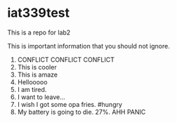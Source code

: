 # iat339test
This is a repo for lab2

This is important information that you should not ignore.

1. CONFLICT CONFLICT CONFLICT
2. This is cooler
3. This is amaze
4. Hellooooo
5. I am tired.
6. I want to leave...
7. I wish I got some opa fries. #hungry
8. My battery is going to die. 27%. AHH PANIC
